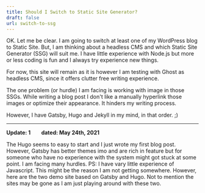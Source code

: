 ```yaml
---
title: Should I Switch to Static Site Generator?
draft: false
url: switch-to-ssg
---
```


OK. Let me be clear. I am going to switch at least one of my WordPress blog to Static Site. But, I am thinking about a headless CMS and which Static Site Generator (SSG) will suit me. I have little experience with Node.js but more or less coding is fun and I always try experience new things.

For now, this site will remain as it is however I am testing with Ghost as headless CMS, since it offers clutter free writing experience.

The one problem (or hurdle) I am facing is working with image in those SSGs. While writing a blog post I don't like a manually hyperlink those images or optimize their appearance. It hinders my writing process.

However, I have Gatsby, Hugo and Jekyll in my mind, in that order. ;)

---

**Update: 1  dated: May 24th, 2021**

The Hugo seems to easy to start and I just wrote my first blog post. However, Gatsby has better themes imo and are rich in feature but for someone who have no experience with the system might got stuck at some point. I am facing many hurdles. PS: I have vary little experience of Javascript. This might be the reason I am not getting somewhere. However, here are the two demo site based on Gatsby and Hugo. Not to mention the sites may be gone as I am just playing around with these two.
